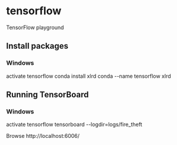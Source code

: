 # tensorflow
TensorFlow playground

## Install packages
### Windows
activate tensorflow
conda install xlrd
conda --name tensorflow xlrd

## Running TensorBoard
### Windows
activate tensorflow
tensorboard --logdir=logs/fire_theft

Browse http://localhost:6006/
